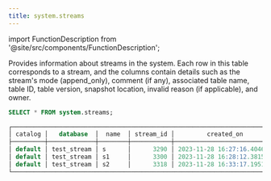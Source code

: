 ```yaml
---
title: system.streams
---
```

import FunctionDescription from '@site/src/components/FunctionDescription';

<FunctionDescription description="Introduced or updated: v1.2.223"/>

Provides information about streams in the system. Each row in this table corresponds to a stream, and the columns contain details such as the stream's mode (append_only), comment (if any), associated table name, table ID, table version, snapshot location, invalid reason (if applicable), and owner. 

```sql title="Example:"
SELECT * FROM system.streams;

┌──────────────────────────────────────────────────────────────────────────────────────────────────────────────────────────────────────────────────────────────────────────────────────────────────────────────────────────────────────────────────────────────────────────────┐
│ catalog │   database  │  name  │ stream_id │         created_on         │         updated_on         │     mode    │      comment     │   table_name  │ table_id │ table_version │                   snapshot_location                   │ invalid_reason │       owner      │
├─────────┼─────────────┼────────┼───────────┼────────────────────────────┼────────────────────────────┼─────────────┼──────────────────┼───────────────┼──────────┼───────────────┼───────────────────────────────────────────────────────┼────────────────┼──────────────────┤
│ default │ test_stream │ s      │      3290 │ 2023-11-28 16:27:16.404667 │ 2023-11-28 16:37:15.761127 │ append_only │                  │ test_stream.t │     3272 │          3342 │ 3264/3272/_ss/f143831d621c4c7a80f782a5f2ee2338_v4.mpk │                │ NULL             │
│ default │ test_stream │ s1     │      3300 │ 2023-11-28 16:28:12.381539 │ 2023-11-28 16:28:12.381539 │ append_only │                  │ test_stream.t │     3272 │          3298 │ 3264/3272/_ss/6e6a0a94b2a344e3b7eeff16fe6996dc_v4.mpk │                │ NULL             │
│ default │ test_stream │ s2     │      3318 │ 2023-11-28 16:33:17.195153 │ 2023-11-28 16:33:17.195154 │ append_only │ this is a stream │ test_stream.t │     3272 │          3282 │ 3264/3272/_ss/a746f1cdbea84a3a91510a7118475b7d_v4.mpk │                │ NULL             │
└──────────────────────────────────────────────────────────────────────────────────────────────────────────────────────────────────────────────────────────────────────────────────────────────────────────────────────────────────────────────────────────────────────────────┘
```